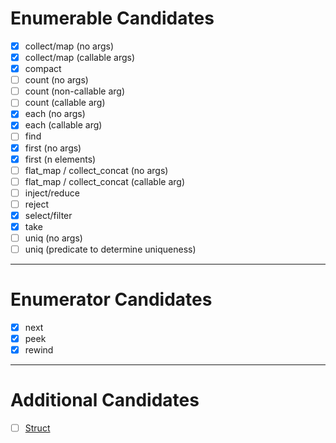 # Enumerable Candidates

- [x] collect/map (no args)
- [x] collect/map (callable args)
- [x] compact
- [ ] count (no args)
- [ ] count (non-callable arg)
- [ ] count (callable arg)
- [x] each (no args)
- [x] each (callable arg)
- [ ] find
- [x] first (no args)
- [x] first (n elements)
- [ ] flat_map / collect_concat (no args)
- [ ] flat_map / collect_concat (callable arg)
- [ ] inject/reduce
- [ ] reject
- [x] select/filter
- [x] take
- [ ] uniq (no args)
- [ ] uniq (predicate to determine uniqueness)

---

# Enumerator Candidates

- [x] next
- [x] peek
- [x] rewind

---

# Additional Candidates

- [ ] [Struct](https://ruby-doc.org/core-3.1.1/Struct.html)
